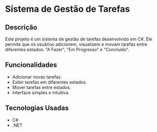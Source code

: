 # Sistema de Gestão de Tarefas

## Descrição

Este projeto é um sistema de gestão de tarefas desenvolvido em C#. Ele permite que os usuários adicionem, visualizem e movam tarefas entre diferentes estados: "A Fazer", "Em Progresso" e "Concluído".

## Funcionalidades

- Adicionar novas tarefas.
- Exibir tarefas em diferentes estados.
- Mover tarefas entre estados.
- Interface simples e intuitiva.

## Tecnologias Usadas

- C#
- .NET 
